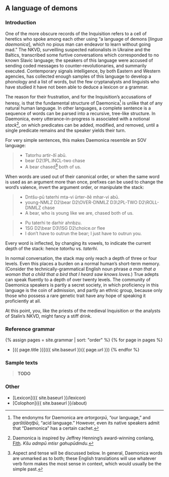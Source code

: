 ## A language of demons

### Introduction

One of the more obscure records of the Inquisition refers to a cell
of heretics who spoke among each other using “a language of demons
[_lingua daemonica_], which no pious man can endeavor to
learn without going mad.” The NKVD, surveilling suspected
nationalists in Ukraine and the Baltics, transcribed some furtive
conversations which corresponded to no known Slavic language; the
speakers of this language were accused of sending coded messages
to counter-revolutionaries, and summarily executed. Contemporary
signals intelligence, by both Eastern and Western agencies, has
collected enough samples of this language to develop a phonology
and a list of words, but the few cryptanalysts and linguists who
have studied it have not been able to deduce a lexicon or a grammar.

The reason for their frustration, and for the Inquisition’s
accusations of heresy, is that the fundamental structure of
Daemonica[^1] is
unlike that of any natural human language. In other
languages, a complete sentence is a sequence of words can be
parsed into a recursive, tree-like structure. In Daemonica, every
utterance-in-progress is associated with a notional
_stack_[^2], on which predicates can be added,
modified, and
removed, until a single predicate remains and the speaker yields
their turn.

[^1]:
    The endonyms for Daemonica are
    _artorgorpū_, “our language,” and
    _garštōbŋtþū_, “acid language.” However, even its native
    speakers admit that “Daemonica” has a certain cachet.

[^2]:
    Daemonica is inspired by Jeffrey
    Henning’s award-winning conlang, [Fith](https://www.frathwiki.com/Fith).
    _Kšu admpū mtisr gahupūdmdu._

For very simple sentences, this makes Daemonica resemble an SOV
language:

>- Tatorhu artir-ðī abū.
>- bear D2\1PL.INCL-two chase
>- A bear chased[^3] both of us.

[^3]:
    Aspect and tense will be discussed below. In
    general, Daemonica words are unmarked as to both; these
    English translations will use whatever verb form makes the
    most sense in context, which would usually be the simple past.

When words are used out of their canonical order, or when the
same word is used as an argument more than once, prefixes can be
used to change the word’s valence, invert the argument order, or
manipulate the stack:

>- Dntšu-pū taterhi mta-vi ürter-ðē mhar-vi abū.
>- young-NMLZ D2\bear D2\OVER-DNMLZ D3\2PL-TWO D2\ROLL-DNMLZ chase
>- A bear, who is young like we are, chased both of us.

>- Pu taterhi te darhir ahnbzu.
>- 1SG D2\bear D3\1SG D2\choice.or flee
>- I don’t have to outrun the bear; I just have to outrun you.

Every word is inflected, by changing its vowels, to indicate the
current depth of the stack: hence _tatorhu_
vs. _taterhi_.

In normal conversation, the stack may only reach a depth of three
or four levels. Even this places a burden on a normal human’s
short-term memory. (Consider the technically-grammatical English
noun phrase _a man that a woman that a child that a bird
that I heard saw knows loves._) True adepts can speak fluently to
a depth of over twenty levels. The community of Daemonica
speakers is partly a secret society, in which proficiency in this
language is the coin of admission, and partly an ethnic group,
because only those who possess a rare genetic trait have any hope
of speaking it proficiently at all.

At this point, you, like the
priests of the medieval Inquisition or the analysts of Stalin’s
NKVD, might fancy a stiff drink.

### Reference grammar

{% assign pages = site.grammar | sort: "order" %}
{% for page in pages %}
- [{{ page.title }}]({{ site.baseurl }}{{ page.url }})
{% endfor %}

### Sample texts

> **TODO**

### Other

- [Lexicon]({{ site.baseurl }}/lexicon)
- [Colophon]({{ site.baseurl }}/about)

